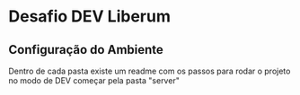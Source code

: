# Desafio DEV Liberum

## Configuração do Ambiente

Dentro de cada pasta existe um readme com os passos para rodar o projeto no modo de DEV começar pela pasta "server"
